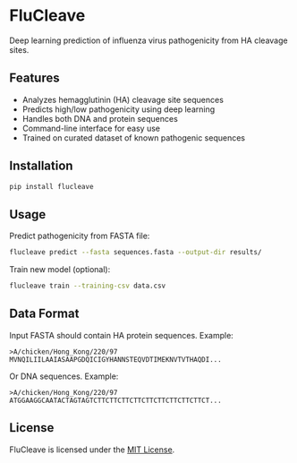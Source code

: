 # FluCleave

Deep learning prediction of influenza virus pathogenicity from HA cleavage sites.

## Features

-   Analyzes hemagglutinin (HA) cleavage site sequences
-   Predicts high/low pathogenicity using deep learning
-   Handles both DNA and protein sequences
-   Command-line interface for easy use
-   Trained on curated dataset of known pathogenic sequences

## Installation

```bash
pip install flucleave
```

## Usage

Predict pathogenicity from FASTA file:

```bash
flucleave predict --fasta sequences.fasta --output-dir results/
```

Train new model (optional):

```bash
flucleave train --training-csv data.csv
```

## Data Format

Input FASTA should contain HA protein sequences. Example:

```
>A/chicken/Hong_Kong/220/97
MVNQILIILAAIASAAPGDQICIGYHANNSTEQVDTIMEKNVTVTHAQDI...
```

Or DNA sequences. Example:

```
>A/chicken/Hong_Kong/220/97
ATGGAAGGCAATACTAGTAGTCTTCTTCTTCTTCTTCTTCTTCTTCTTCT...
```

## License

FluCleave is licensed under the [MIT License](LICENSE).
